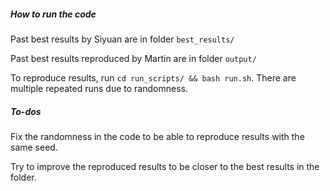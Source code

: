 ##### How to run the code

Past best results by Siyuan are in folder `best_results/`  

Past best results reproduced by Martin are in folder `output/`  

To reproduce results, run `cd run_scripts/ && bash run.sh`. There are multiple repeated runs due to randomness.


##### To-dos

Fix the randomness in the code to be able to reproduce results with the same seed.  

Try to improve the reproduced results to be closer to the best results in the folder.

